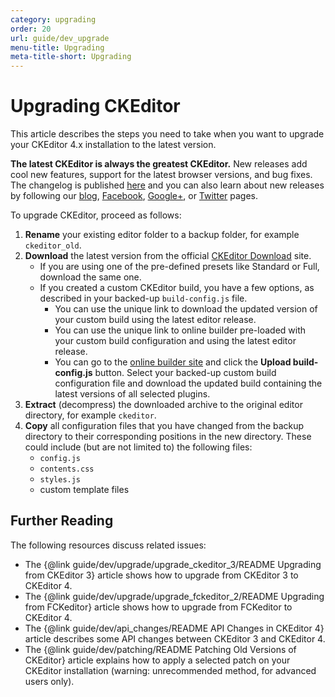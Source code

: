 ```yaml
---
category: upgrading
order: 20
url: guide/dev_upgrade
menu-title: Upgrading
meta-title-short: Upgrading
---
```

<!--
Copyright (c) 2003-2021, CKSource - Frederico Knabben. All rights reserved.
For licensing, see LICENSE.md.
-->

# Upgrading CKEditor

This article describes the steps you need to take when you want to upgrade your CKEditor 4.x installation to the latest version.

<info-box hint="">
    <strong>The latest CKEditor is always the greatest CKEditor.</strong> New releases add cool new features, support for the latest browser versions, and bug fixes. The changelog is published <a href="https://ckeditor.com/cke4/release-notes">here</a> and you can also learn about new releases by following our <a href="https://ckeditor.com/blog/">blog</a>, <a href="http://www.facebook.com/ckeditor">Facebook</a>, <a href="https://plus.google.com/+ckeditor/posts">Google+</a>, or <a href="http://twitter.com/ckeditor">Twitter</a> pages.
</info-box>

To upgrade CKEditor, proceed as follows:

1. **Rename** your existing editor folder to a backup folder, for example `ckeditor_old`.
2. **Download** the latest version from the official [CKEditor Download](https://ckeditor.com/ckeditor-4/download/) site.
	* If you are using one of the pre-defined presets like Standard or Full, download the same one.
	* If you created a custom CKEditor build, you have a few options, as described in your backed-up `build-config.js` file.
		* You can use the unique link to download the updated version of your custom build using the latest editor release.
		* You can use the unique link to online builder pre-loaded with your custom build configuration and using the latest editor release.
		* You can go to the [online builder site](https://ckeditor.com/cke4/builder) and click the **Upload build-config.js** button. Select your backed-up custom build configuration file and download the updated build containing the latest versions of all selected plugins.
3. **Extract** (decompress) the downloaded archive to the original editor directory, for example `ckeditor`.
4. **Copy** all configuration files that you have changed from the backup directory to their corresponding positions in the new directory. These could include (but are not limited to) the following files:
	* `config.js`
	* `contents.css`
	* `styles.js`
	* custom template files

## Further Reading

The following resources discuss related issues:

* The {@link guide/dev/upgrade/upgrade_ckeditor_3/README Upgrading from CKEditor 3} article shows how to upgrade from CKEditor 3 to CKEditor 4.
* The {@link guide/dev/upgrade/upgrade_fckeditor_2/README Upgrading from FCKeditor} article shows how to upgrade from FCKeditor to CKEditor 4.
* The {@link guide/dev/api_changes/README API Changes in CKEditor 4} article describes some API changes between CKEditor 3 and CKEditor 4.
* The {@link guide/dev/patching/README Patching Old Versions of CKEditor} article explains how to apply a selected patch on your CKEditor installation (warning: unrecommended method, for advanced users only).
